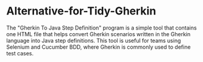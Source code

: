 # Alternative-for-Tidy-Gherkin
The "Gherkin To Java Step Definition" program is a simple tool that contains one HTML file that helps convert Gherkin scenarios written in the Gherkin language into Java step definitions. This tool is useful for teams using Selenium and Cucumber BDD, where Gherkin is commonly used to define test cases.
